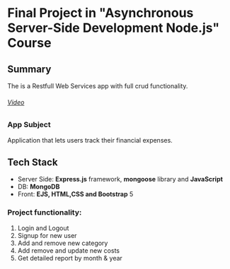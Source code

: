 # Final Project in "Asynchronous Server-Side Development Node.js" Course

## Summary
The is a Restfull Web Services app with full crud functionality.
###### [Video](https://youtu.be/hNlT1pl6JUs "Video")
### App Subject
 Application that lets users track their financial expenses. 
##  Tech Stack
- Server Side: **Express.js** framework, **mongoose** library and **JavaScript**
- DB: **MongoDB**
- Front: **EJS, HTML,CSS **and** Bootstrap** 5

 ### Project functionality:
1. Login and Logout
2. Signup for  new user
2. Add and remove new category
3. Add remove and update new costs
5. Get detailed report by month & year
